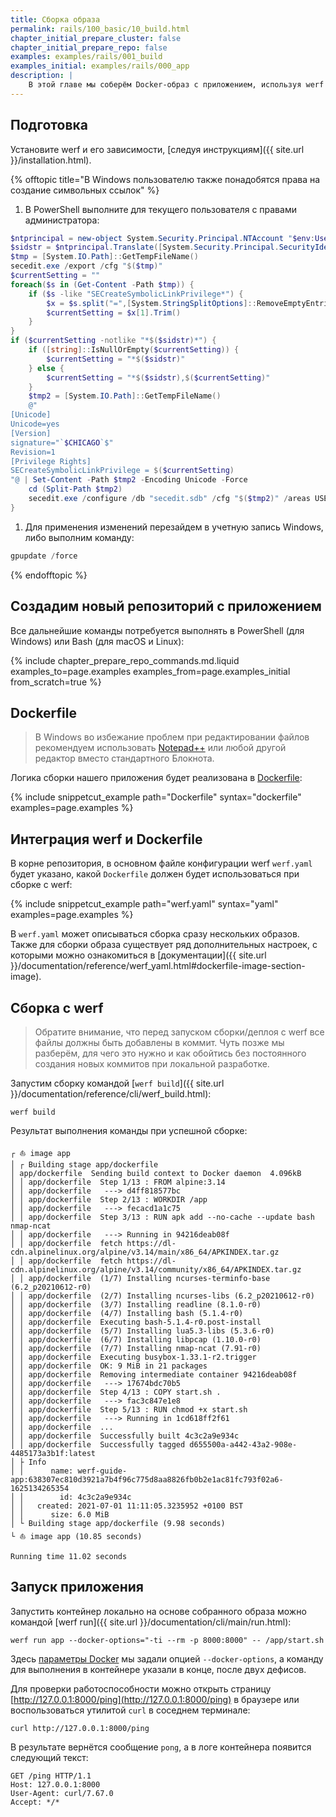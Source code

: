 ```yaml
---
title: Сборка образа
permalink: rails/100_basic/10_build.html
chapter_initial_prepare_cluster: false
chapter_initial_prepare_repo: false
examples: examples/rails/001_build
examples_initial: examples/rails/000_app
description: |
    В этой главе мы соберём Docker-образ с приложением, используя werf и [Dockerfile](https://docs.docker.com/engine/reference/builder/), а потом проверим собранный образ, запустив его локально.
---
```


## Подготовка

Установите werf и его зависимости, [следуя инструкциям]({{ site.url }}/installation.html).

{% offtopic title="В Windows пользователю также понадобятся права на создание символьных ссылок" %}
1. В PowerShell выполните для текущего пользователя с правами администратора:
```powershell
$ntprincipal = new-object System.Security.Principal.NTAccount "$env:UserName"
$sidstr = $ntprincipal.Translate([System.Security.Principal.SecurityIdentifier]).Value.ToString()
$tmp = [System.IO.Path]::GetTempFileName()
secedit.exe /export /cfg "$($tmp)"
$currentSetting = ""
foreach($s in (Get-Content -Path $tmp)) {
    if ($s -like "SECreateSymbolicLinkPrivilege*") {
        $x = $s.split("=",[System.StringSplitOptions]::RemoveEmptyEntries)
        $currentSetting = $x[1].Trim()
    }
}
if ($currentSetting -notlike "*$($sidstr)*") {
    if ([string]::IsNullOrEmpty($currentSetting)) {
        $currentSetting = "*$($sidstr)"
    } else {
        $currentSetting = "*$($sidstr),$($currentSetting)"
    }
    $tmp2 = [System.IO.Path]::GetTempFileName()
    @"
[Unicode]
Unicode=yes
[Version]
signature="`$CHICAGO`$"
Revision=1
[Privilege Rights]
SECreateSymbolicLinkPrivilege = $($currentSetting)
"@ | Set-Content -Path $tmp2 -Encoding Unicode -Force
    cd (Split-Path $tmp2)
    secedit.exe /configure /db "secedit.sdb" /cfg "$($tmp2)" /areas USER_RIGHTS
}
```
1. Для применения изменений перезайдем в учетную запись Windows, либо выполним команду:
```powershell
gpupdate /force
```
{% endofftopic %}

## Создадим новый репозиторий с приложением

Все дальнейшие команды потребуется выполнять в PowerShell (для Windows) или Bash (для macOS и Linux):

{% include chapter_prepare_repo_commands.md.liquid examples_to=page.examples examples_from=page.examples_initial from_scratch=true %}

## Dockerfile

> В Windows во избежание проблем при редактировании файлов рекомендуем использовать [Notepad++](https://notepad-plus-plus.org/downloads/) или любой другой редактор вместо стандартного Блокнота.

Логика сборки нашего приложения будет реализована в [Dockerfile](https://docs.docker.com/engine/reference/builder/):

{% include snippetcut_example path="Dockerfile" syntax="dockerfile" examples=page.examples %}

## Интеграция werf и Dockerfile

В корне репозитория, в основном файле конфигурации werf `werf.yaml` будет указано, какой `Dockerfile` должен будет использоваться при сборке с werf:

{% include snippetcut_example path="werf.yaml" syntax="yaml" examples=page.examples %}

В `werf.yaml` может описываться сборка сразу нескольких образов. Также для сборки образа существует ряд дополнительных настроек, с которыми можно ознакомиться в [документации]({{ site.url }}/documentation/reference/werf_yaml.html#dockerfile-image-section-image).

## Сборка с werf

> Обратите внимание, что перед запуском сборки/деплоя с werf все файлы должны быть добавлены в коммит. Чуть позже мы разберём, для чего это нужно и как обойтись без постоянного создания новых коммитов при локальной разработке.

Запустим сборку командой [`werf build`]({{ site.url }}/documentation/reference/cli/werf_build.html):

```shell
werf build
```

Результат выполнения команды при успешной сборке:

```shell
┌ ⛵ image app
│ ┌ Building stage app/dockerfile
│ app/dockerfile  Sending build context to Docker daemon  4.096kB
│ │ app/dockerfile  Step 1/13 : FROM alpine:3.14
│ │ app/dockerfile   ---> d4ff818577bc
│ │ app/dockerfile  Step 2/13 : WORKDIR /app
│ │ app/dockerfile   ---> fecacd1a1c75
│ │ app/dockerfile  Step 3/13 : RUN apk add --no-cache --update bash nmap-ncat
│ │ app/dockerfile   ---> Running in 94216deab08f
│ │ app/dockerfile  fetch https://dl-cdn.alpinelinux.org/alpine/v3.14/main/x86_64/APKINDEX.tar.gz
│ │ app/dockerfile  fetch https://dl-cdn.alpinelinux.org/alpine/v3.14/community/x86_64/APKINDEX.tar.gz
│ │ app/dockerfile  (1/7) Installing ncurses-terminfo-base (6.2_p20210612-r0)
│ │ app/dockerfile  (2/7) Installing ncurses-libs (6.2_p20210612-r0)
│ │ app/dockerfile  (3/7) Installing readline (8.1.0-r0)
│ │ app/dockerfile  (4/7) Installing bash (5.1.4-r0)
│ │ app/dockerfile  Executing bash-5.1.4-r0.post-install
│ │ app/dockerfile  (5/7) Installing lua5.3-libs (5.3.6-r0)
│ │ app/dockerfile  (6/7) Installing libpcap (1.10.0-r0)
│ │ app/dockerfile  (7/7) Installing nmap-ncat (7.91-r0)
│ │ app/dockerfile  Executing busybox-1.33.1-r2.trigger
│ │ app/dockerfile  OK: 9 MiB in 21 packages
│ │ app/dockerfile  Removing intermediate container 94216deab08f
│ │ app/dockerfile   ---> 17674bdc70b5
│ │ app/dockerfile  Step 4/13 : COPY start.sh .
│ │ app/dockerfile   ---> fac3c847e1e8
│ │ app/dockerfile  Step 5/13 : RUN chmod +x start.sh
│ │ app/dockerfile   ---> Running in 1cd618ff2f61
│ │ app/dockerfile  ...
│ │ app/dockerfile  Successfully built 4c3c2a9e934c
│ │ app/dockerfile  Successfully tagged d655500a-a442-43a2-908e-4485173a3b1f:latest
│ ├ Info
│ │      name: werf-guide-app:638307ec810d3921a7b4f96c775d8aa8826fb0b2e1ac81fc793f02a6-1625134265354
│ │        id: 4c3c2a9e934c
│ │   created: 2021-07-01 11:11:05.3235952 +0100 BST
│ │      size: 6.0 MiB
│ └ Building stage app/dockerfile (9.98 seconds)
└ ⛵ image app (10.85 seconds)

Running time 11.02 seconds
```

## Запуск приложения

Запустить контейнер локально на основе собранного образа можно командой [werf run]({{ site.url }}/documentation/cli/main/run.html):

```shell
werf run app --docker-options="-ti --rm -p 8000:8000" -- /app/start.sh
```

Здесь [параметры Docker](https://docs.docker.com/engine/reference/run/) мы задали опцией `--docker-options`, а команду для выполнения в контейнере указали в конце, после двух дефисов.

Для проверки работоспособности можно открыть страницу [http://127.0.0.1:8000/ping](http://127.0.0.1:8000/ping) в браузере или воспользоваться утилитой `curl` в соседнем терминале:

```shell
curl http://127.0.0.1:8000/ping
```

В результате вернётся сообщение `pong`, а в логе контейнера появится следующий текст:

```shell
GET /ping HTTP/1.1
Host: 127.0.0.1:8000
User-Agent: curl/7.67.0
Accept: */*
```
